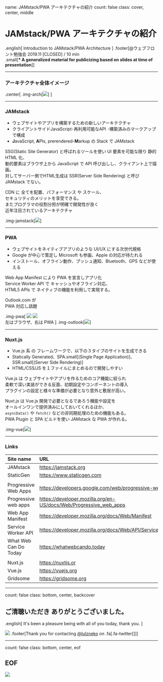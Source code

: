 name: JAMstack/PWA アーキテクチャの紹介
count: false
class: cover, center, middle
# JAMstack/PWA アーキテクチャの紹介
.english[
  Introduction to JAMstack/PWA Architecture
]
.footer[@ウェブフロント勉強会 2019.11 [CLOSED] / 10 min<br /> .small[__\* A generalized material for publicizing based on slides at time of presentation__]]


---
### アーキテクチャ全体イメージ
.center[
  .img-arch[![](../contents/2019-web-frontend-study/images/01.png)]
]


---
### JAMstack
- ウェブサイトやアプリを構築するための新しいアーキテクチャ
- クライアントサイドJavaScript･再利用可能なAPI ･構築済みのマークアップで構成
- **J**avaScript, **A**PIs, prerendered-**M**arkup の Stack で JAMstack

SSG(Static Site Generator) と呼ばれるツールを使い UI 要素を可能な限り 静的 HTML 化、  
動的要素はブラウザ上から JavaScript で API 呼び出しし、クライアント上で描画。  
対してサーバー側でHTML生成は SSR(Server Side Rendering) と呼び JAMstack でない。  

CDN に 全てを配置、パフォーマンス や スケール、  
セキュリティのメリットを享受できる。  
またプログラマの役割分担が明確で開発性が良く  
近年注目されているアーキテクチャ  

.img-jamstack[![](../contents/2019-web-frontend-study/images/02.png)]


---
### PWA
- ウェブサイトをネイティブアプリのような UI/UX にする次世代規格
- Google が中心で策定し Microsoft も参画、Apple の対応が待たれる
- インストール、オフライン動作、プッシュ通知、Bluetooth、GPS などが使える

Web App Manifest により PWA を宣言しアプリ化  
Service Worker API で キャッシュやオフライン対応、  
HTML5 APIs で ネイティブの機能を利用して実現する。  

Outlook.com が  
PWA 対応し話題  

.img-pwa[
  ![](../contents/2019-web-frontend-study/images/03.png)
  ![](../contents/2019-web-frontend-study/images/04.png)  
  左はブラウザ、右は PWA 
]
.img-outlook[![](../contents/2019-web-frontend-study/images/05.png)]


---
### Nuxt.js
- Vue.js 系 の フレームワークで、以下の３タイプのサイトを生成できる
- Statically Generated、SPA.small[(Single Page Application)]、SSR.small[(Server Side Rendering)]
- HTML/CSS/JS を１ファイルにまとめるので開発しやすい

Vue.js は ウェブサイトやアプリを作るためのコア機能に絞られ  
柔軟で深い実装ができる反面、初期設定やコンポーネントの導入  
プラグインの設定と様々な準備が必要となり意外と敷居が高い。  

Nuxt.js は Vue.js 開発で必要となるであろう機能や設定を  
オールインワンで提供済みにしておいてくれるほか、  
`asyncData()` や `fetch()` などの非同期処理のための機能もある。  
PWA Plugin と SPA ビルドを使い JAMstack な PWA が作れる。  

.img-vue[![](../contents/2019-web-frontend-study/images/06.png)]


---
### Links
| Site name             | URL                                                               |
|:----------------------|:------------------------------------------------------------------|
| JAMstack              | https://jamstack.org                                              |
| StaticGen             | https://www.staticgen.com                                         |
|                       |                                                                   |
| Progressive Web Apps  | https://developers.google.com/web/progressive-web-apps            |
| Progressive web apps  | https://developer.mozilla.org/en-US/docs/Web/Progressive_web_apps |
| Web App Manifest      | https://developer.mozilla.org/docs/Web/Manifest                   |
| Service Worker API    | https://developer.mozilla.org/docs/Web/API/Service_Worker_API     |
| What Web Can Do Today | https://whatwebcando.today                                        |
|                       |                                                                   |
| Nuxt.js               | https://nuxtjs.or                                                 |
| Vue.js                | https://vuejs.org                                                 |
| Gridsome              | https://gridsome.org                                              |


---
count: false
class: bottom, center, backcover
## ご清聴いただき ありがとうございました。
.english[
  It's been a pleasure being with all of you today, thank you.
]

![](../assets/riotz.png)
.footer[Thank you for contacting [@lulzneko](https://twitter.com/lulzneko) on .fa[.fa-twitter[]]]



---
count: false
class: bottom, center, eof
## EOF
![](../assets/riotz.png)
